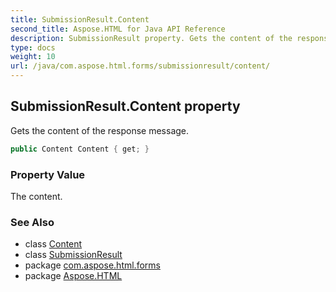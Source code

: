 ```yaml
---
title: SubmissionResult.Content
second_title: Aspose.HTML for Java API Reference
description: SubmissionResult property. Gets the content of the response message
type: docs
weight: 10
url: /java/com.aspose.html.forms/submissionresult/content/
---
```

## SubmissionResult.Content property

Gets the content of the response message.

```java
public Content Content { get; }
```

### Property Value

The content.

### See Also

* class [Content](../../../com.aspose.html.net/content/)
* class [SubmissionResult](../)
* package [com.aspose.html.forms](../../submissionresult/)
* package [Aspose.HTML](../../../)
